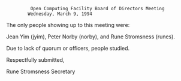        	     Open Computing Facility Board of Directors Meeting
			Wednesday, March 9, 1994


The only people showing up to this meeting were:

Jean Yim (jyim), Peter Norby (norby), and Rune Stromsness (runes).

Due to lack of quorum or officers, people studied.

Respectfully submitted,

Rune Stromsness
Secretary
